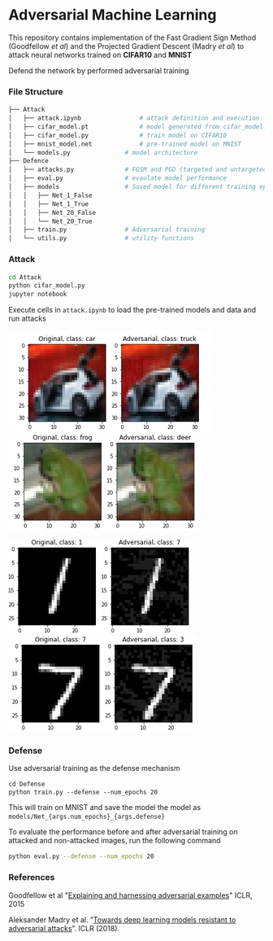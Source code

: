 # Adversarial Machine Learning



This repository contains implementation of the Fast Gradient Sign Method (Goodfellow *et al*) and the Projected Gradient Descent (Madry *et al*) to attack neural networks trained on **CIFAR10** and **MNIST** 

Defend the network by performed adversarial training

### File Structure

```bash
├── Attack
│   ├── attack.ipynb				# attack definition and execution
│   ├── cifar_model.pt				# model generated from cifar_model.py
│   ├── cifar_model.py				# train model on CIFAR10
│   ├── mnist_model.net				# pre-trained model on MNIST
│   └── models.py				# model architecture
├── Defence
│   ├── attacks.py				# FGSM and PGD (targeted and untargeted) attacks
│   ├── eval.py					# evaulate model performance
│   ├── models					# Saved model for different training epochs
│   │   ├── Net_1_False
│   │   ├── Net_1_True
│   │   ├── Net_20_False
│   │   └── Net_20_True
│   ├── train.py				# Adversarial training
│   └── utils.py				# utility functions
```

### Attack

```bash
cd Attack
python cifar_model.py
jupyter notebook
```

Execute cells in ```attack.ipynb``` to load the pre-trained models and data and run attacks

![](images/car_truck.png) ![](images/frog_deer.png) 



![](images/1to7.png)           ![](images/7to3.png)



### Defense

Use adversarial training as the defense mechanism

```ba
cd Defense
python train.py --defense --num_epochs 20
```

This will train on MNIST and save the model the model as ```models/Net_{args.num_epochs}_{args.defense}``` 

To evaluate the performance before and after adversarial training on attacked and non-attacked images, run the following command

```bash
python eval.py --defense --num_epochs 20
```

 

### References

Goodfellow et al "[Explaining and harnessing adversarial examples](https://arxiv.org/abs/1412.6572)" ICLR, 2015

Aleksander Madry et al. ”[Towards deep learning models resistant to adversarial attacks](https://arxiv.org/abs/1706.06083)”. ICLR (2018).

